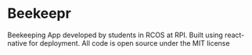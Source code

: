 # Beekeepr
Beekeeping App developed by students in RCOS at RPI. Built using react-native for deployment. All code is open source under the MIT license
